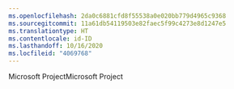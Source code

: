 ```yaml
---
ms.openlocfilehash: 2da0c6881cfd8f55538a0e020bb779d4965c9368
ms.sourcegitcommit: 11a61db54119503e82faec5f99c4273e8d1247e5
ms.translationtype: HT
ms.contentlocale: id-ID
ms.lasthandoff: 10/16/2020
ms.locfileid: "4069768"
---
```

<span data-ttu-id="89d4a-101">Microsoft Project</span><span class="sxs-lookup"><span data-stu-id="89d4a-101">Microsoft Project</span></span>